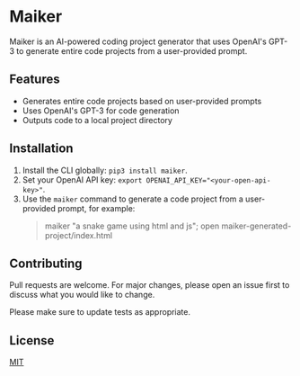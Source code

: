 # Maiker

Maiker is an AI-powered coding project generator that uses OpenAI's GPT-3 to generate entire code projects from a user-provided prompt. 

## Features

- Generates entire code projects based on user-provided prompts
- Uses OpenAI's GPT-3 for code generation
- Outputs code to a local project directory

## Installation

1. Install the CLI globally: `pip3 install maiker`.
2. Set your OpenAI API key: `export OPENAI_API_KEY="<your-open-api-key>"`.
3. Use the `maiker` command to generate a code project from a user-provided prompt, for example:
    > maiker "a snake game using html and js"; open maiker-generated-project/index.html

## Contributing

Pull requests are welcome. For major changes, please open an issue first to discuss what you would like to change.

Please make sure to update tests as appropriate.

## License

[MIT](https://choosealicense.com/licenses/mit/)

